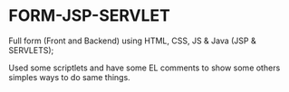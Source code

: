 # FORM-JSP-SERVLET
Full form (Front and Backend) using HTML, CSS, JS & Java (JSP & SERVLETS);

Used some scriptlets and have some EL comments to show some others simples ways to do same things.